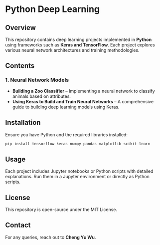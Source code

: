# Python Deep Learning

## Overview
This repository contains deep learning projects implemented in **Python** using frameworks such as **Keras and TensorFlow**. Each project explores various neural network architectures and training methodologies.

## Contents
### 1. Neural Network Models
- **Building a Zoo Classifier** – Implementing a neural network to classify animals based on attributes.
- **Using Keras to Build and Train Neural Networks** – A comprehensive guide to building deep learning models using Keras.

## Installation
Ensure you have Python and the required libraries installed:
```bash
pip install tensorflow keras numpy pandas matplotlib scikit-learn
```

## Usage
Each project includes Jupyter notebooks or Python scripts with detailed explanations. Run them in a Jupyter environment or directly as Python scripts.

## License
This repository is open-source under the MIT License.

## Contact
For any queries, reach out to **Cheng Yu Wu**.

